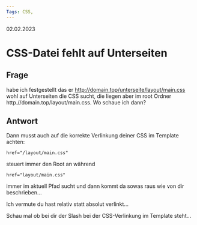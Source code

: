 ```yaml
---
Tags: CSS, 
---
```


02.02.2023

# CSS-Datei fehlt auf Unterseiten


## Frage
habe ich festgestellt das er http://domain.top/unterseite/layout/main.css wohl auf Unterseiten die CSS sucht, die liegen aber im root Ordner http.//domain.top/layout/main.css. Wo schaue ich dann?


## Antwort

Dann musst auch auf die korrekte Verlinkung deiner CSS im Template achten: 
```
href="/layout/main.css"
```
steuert immer den Root an während 
```
href="layout/main.css"
```
immer im aktuell Pfad sucht und dann kommt da sowas raus wie von dir beschrieben... 

Ich vermute du hast relativ statt absolut verlinkt... 

Schau mal ob bei dir der Slash bei der CSS-Verlinkung im Template steht...

